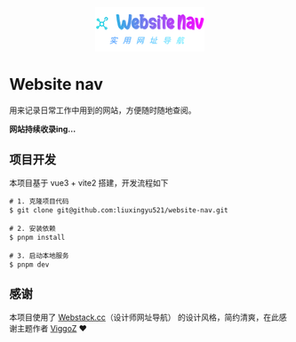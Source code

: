 <p align="center">
  <img src="./public/logo.png" alt="website-nave-logo">
</p>

# Website nav

用来记录日常工作中用到的网站，方便随时随地查阅。

**网站持续收录ing...**

## 项目开发

本项目基于 vue3 + vite2 搭建，开发流程如下

```shell
# 1. 克隆项目代码
$ git clone git@github.com:liuxingyu521/website-nav.git

# 2. 安装依赖
$ pnpm install

# 3. 启动本地服务
$ pnpm dev
```

## 感谢

本项目使用了 [Webstack.cc](http://webstack.cc/cn/index.html)（设计师网址导航） 的设计风格，简约清爽，在此感谢主题作者 [ViggoZ](https://github.com/ViggoZ) :heart:
